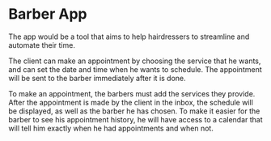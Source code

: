 <h1> Barber App </h1>

<p>The app would be a tool that aims to help hairdressers to streamline and automate their time.</p>
<p>The client can make an appointment by choosing the service that he wants, and can set the date
and time when he wants to schedule. The appointment will be sent to the barber immediately
after it is done.</p>
<p>To make an appointment, the barbers must add the services they provide. After the appointment
is made by the client in the inbox, the schedule will be displayed, as well as the barber he has
chosen. To make it easier for the barber to see his appointment history, he will have access to a
calendar that will tell him exactly when he had appointments and when not.</p>
